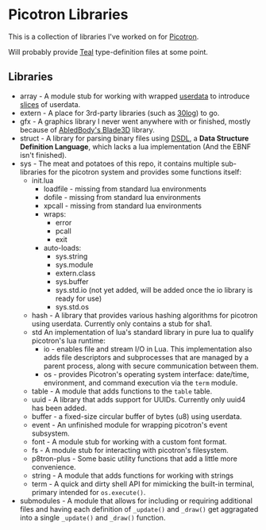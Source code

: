 
# Picotron Libraries

This is a collection of libraries I've worked on for [Picotron](https://www.lexaloffle.com/picotron.php).

Will probably provide [Teal](https://teal-language.org/) type-definition files at some point.

## Libraries

- array - A module stub for working with wrapped [userdata](https://www.lexaloffle.com/dl/docs/picotron_userdata.html) to introduce [slices](https://en.wikipedia.org/wiki/Array_slicing) of userdata.
- extern - A place for 3rd-party libraries (such as [30log](https://github.com/Yonaba/30log)) to go.
- gfx - A graphics library I never went anywhere with or finished, mostly because of [AbledBody's Blade3D](https://github.com/abledbody/blade3d) library.
- struct - A library for parsing binary files using [DSDL](#), a __Data Structure Definition Language__, which lacks a lua implementation (And the EBNF isn't finished).
- sys - The meat and potatoes of this repo, it contains multiple sub-libraries for the picotron system and provides some functions itself:
  - init.lua
    - loadfile - missing from standard lua environments
    - dofile - missing from standard lua environments
    - xpcall - missing from standard lua environments
    - wraps:
      - error
      - pcall
      - exit
    - auto-loads:
      - sys.string
      - sys.module
      - extern.class
      - sys.buffer
      - sys.std.io (not yet added, will be added once the io library is ready for use)
      - sys.std.os
  - hash - A library that provides various hashing algorithms for picotron using userdata. Currently only contains a stub for sha1.
  - std An implementation of lua's standard library in pure lua to qualify picotron's lua runtime:
      - io - enables file and stream I/O in Lua. This implementation also adds file descriptors and subprocesses that are managed by a parent process, along with secure communication between them.
      - os - provides Picotron's operating system interface: date/time, environment, and command execution via the `term` module.
  - table - A module that adds functions to the `table` table.
  - uuid - A library that adds support for UUIDs. Currently only uuid4 has been added.
  - buffer - a fixed-size circular buffer of bytes (u8) using userdata.
  - event - An unfinished module for wrapping picotron's event subsystem.
  - font - A module stub for working with a custom font format.
  - fs - A module stub for interacting with picotron's filesystem.
  - p8tron-plus - Some basic utility functions that add a little more convenience.
  - string - A module that adds functions for working with strings
  - term - A quick and dirty shell API for mimicking the built-in terminal, primary intended for `os.execute()`.
- submodules - A module that allows for including or requiring additional files and having each definition of `_update()` and `_draw()` get aggragated into a single `_update()` and `_draw()` function.
